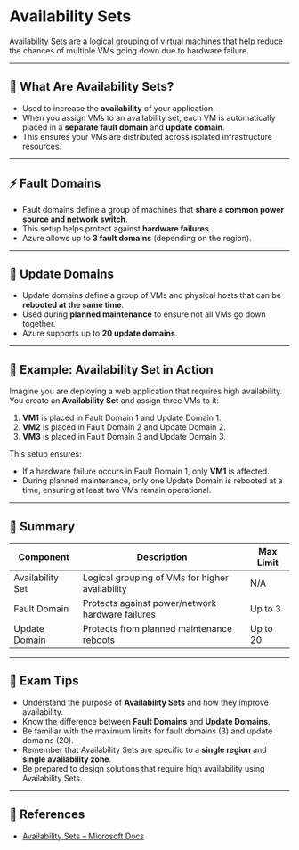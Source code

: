 # Availability Sets

Availability Sets are a logical grouping of virtual machines that help reduce the chances of multiple VMs going down due to hardware failure.

---

## 🧱 What Are Availability Sets?

- Used to increase the **availability** of your application.
- When you assign VMs to an availability set, each VM is automatically placed in a **separate fault domain** and **update domain**.
- This ensures your VMs are distributed across isolated infrastructure resources.

---

## ⚡ Fault Domains

- Fault domains define a group of machines that **share a common power source and network switch**.
- This setup helps protect against **hardware failures**.
- Azure allows up to **3 fault domains** (depending on the region).

---

## 🔄 Update Domains

- Update domains define a group of VMs and physical hosts that can be **rebooted at the same time**.
- Used during **planned maintenance** to ensure not all VMs go down together.
- Azure supports up to **20 update domains**.

---

## 📌 Example: Availability Set in Action

Imagine you are deploying a web application that requires high availability. You create an **Availability Set** and assign three VMs to it:

1. **VM1** is placed in Fault Domain 1 and Update Domain 1.
2. **VM2** is placed in Fault Domain 2 and Update Domain 2.
3. **VM3** is placed in Fault Domain 3 and Update Domain 3.

This setup ensures:
- If a hardware failure occurs in Fault Domain 1, only **VM1** is affected.
- During planned maintenance, only one Update Domain is rebooted at a time, ensuring at least two VMs remain operational.

---

## 📌 Summary

| Component        | Description                                                        | Max Limit         |
|------------------|--------------------------------------------------------------------|-------------------|
| Availability Set | Logical grouping of VMs for higher availability                   | N/A               |
| Fault Domain     | Protects against power/network hardware failures                   | Up to 3           |
| Update Domain    | Protects from planned maintenance reboots                          | Up to 20          |

---

## 📝 Exam Tips

- Understand the purpose of **Availability Sets** and how they improve availability.
- Know the difference between **Fault Domains** and **Update Domains**.
- Be familiar with the maximum limits for fault domains (3) and update domains (20).
- Remember that Availability Sets are specific to a **single region** and **single availability zone**.
- Be prepared to design solutions that require high availability using Availability Sets.

---

## 🔗 References

- [Availability Sets – Microsoft Docs](https://learn.microsoft.com/en-us/azure/virtual-machines/availability-set-overview)
